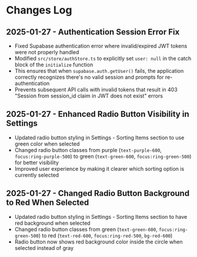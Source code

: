 # Changes Log

## 2025-01-27 - Authentication Session Error Fix
- Fixed Supabase authentication error where invalid/expired JWT tokens were not properly handled
- Modified `src/store/authStore.ts` to explicitly set `user: null` in the catch block of the `initialize` function
- This ensures that when `supabase.auth.getUser()` fails, the application correctly recognizes there's no valid session and prompts for re-authentication
- Prevents subsequent API calls with invalid tokens that result in 403 "Session from session_id claim in JWT does not exist" errors

## 2025-01-27 - Enhanced Radio Button Visibility in Settings
- Updated radio button styling in Settings - Sorting Items section to use green color when selected
- Changed radio button classes from purple (`text-purple-600`, `focus:ring-purple-500`) to green (`text-green-600`, `focus:ring-green-500`) for better visibility
- Improved user experience by making it clearer which sorting option is currently selected

## 2025-01-27 - Changed Radio Button Background to Red When Selected
- Updated radio button styling in Settings - Sorting Items section to have red background when selected
- Changed radio button classes from green (`text-green-600`, `focus:ring-green-500`) to red (`text-red-600`, `focus:ring-red-500`, `bg-red-600`)
- Radio button now shows red background color inside the circle when selected instead of gray